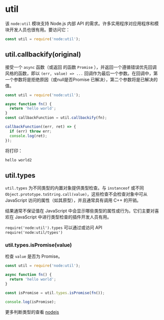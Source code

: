 # util
该 `node:util` 模块支持 Node.js 内部 API 的需求。许多实用程序对应用程序和模块开发人员也很有用。要访问它：
```js
const util = require('node:util');
```
## util.callbackify(original)
接受一个 `async` 函数（或返回 的函数 `Promise` ），并返回一个遵循错误优先回调风格的函数，即以 `(err, value) => ...` 回调作为最后一个参数。在回调中，第一个参数将是拒绝原因（或null是否Promise 已解决），第二个参数将是已解决的值。
```js
const util = require('node:util');

async function fn() {
  return 'hello world';
}
const callbackFunction = util.callbackify(fn);

callbackFunction((err, ret) => {
  if (err) throw err;
  console.log(ret);
});
```
将打印：

```markdown
hello world2
```

## util.types
`util.types` 为不同类型的内置对象提供类型检查。与 `instanceof` 或不同 `Object.prototype.toString.call(value)`，这些检查不会检查对象中可从 JavaScript 访问的属性（如其原型），并且通常具有调用 C++ 的开销。

结果通常不保证值在 JavaScript 中会显示哪些类型的属性或行为。它们主要对喜欢在 JavaScript 中进行类型检查的插件开发人员有用。

`require('node:util').types` 可以通过或访问 API `require('node:util/types')`

### util.types.isPromise(value)
检查 `value` 是否为 Promise。
```js
const util = require('node:util');

async function fn() {
  return 'hello world';
}

const isPromise = util.types.isPromise(fn());

console.log(isPromise);
```
更多判断类型的查看 [nodejs](https://nodejs.org/docs/latest/api/util.html)




